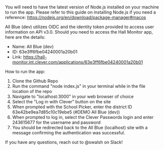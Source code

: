 You will need to have the latest version of Node.js installed on your machine to run the app. Please refer to this guide on installing Node.js if you need a reference: https://nodejs.org/en/download/package-manager#macos

All Blue (dev) utilizes OIDC and the identity token provided to access user information on API v3.0. Should you need to access the Hall Monitor app, here are the details:
- Name: All Blue (dev)
- ID: 63e3ff6fbe04240001a20b01
- Link: https://hall-monitor.int.clever.com/applications/63e3ff6fbe04240001a20b01

How to run the app:

  1. Clone the Github Repo
  2. Run the command "node index.js" in your terminal while in the file location of the repo
  3. Navigate to "localhost:3000" in your web browser of choice
  4. Select the "Log in with Clever" button on the site
  5. When prompted with the School Picker, enter the district ID 63e42be9ea7d85c10c19ebe5 (#DEMO All Blue (dev))
  6. When prompted to log in, select the Clever Passwords login and enter 243615677 for the username and password
  7. You should be redirected back to the All Blue (localhost) site with a message confirming the authentication was successful.

If you have any questions, reach out to @swalsh on Slack!
